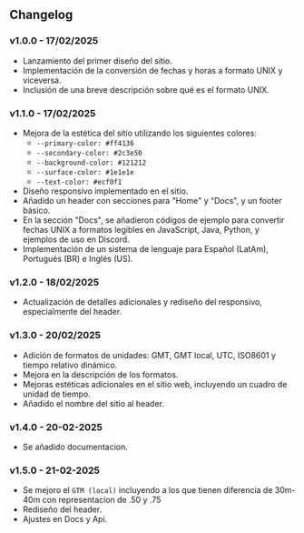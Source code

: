 ## Changelog

### v1.0.0 - 17/02/2025
- Lanzamiento del primer diseño del sitio.
- Implementación de la conversión de fechas y horas a formato UNIX y viceversa.
- Inclusión de una breve descripción sobre qué es el formato UNIX.

### v1.1.0 - 17/02/2025
- Mejora de la estética del sitio utilizando los siguientes colores:
  - `--primary-color: #ff4136`
  - `--secondary-color: #2c3e50`
  - `--background-color: #121212`
  - `--surface-color: #1e1e1e`
  - `--text-color: #ecf0f1`
- Diseño responsivo implementado en el sitio.
- Añadido un header con secciones para "Home" y "Docs", y un footer básico.
- En la sección "Docs", se añadieron códigos de ejemplo para convertir fechas UNIX a formatos legibles en JavaScript, Java, Python, y ejemplos de uso en Discord.
- Implementación de un sistema de lenguaje para Español (LatAm), Portugués (BR) e Inglés (US).

### v1.2.0 - 18/02/2025
- Actualización de detalles adicionales y rediseño del responsivo, especialmente del header.

### v1.3.0 - 20/02/2025
- Adición de formatos de unidades: GMT, GMT local, UTC, ISO8601 y tiempo relativo dinámico.
- Mejora en la descripción de los formatos.
- Mejoras estéticas adicionales en el sitio web, incluyendo un cuadro de unidad de tiempo.
- Añadido el nombre del sitio al header.

### v1.4.0 - 20-02-2025
- Se añadido documentacion.

### v1.5.0 - 21-02-2025
- Se mejoro el `GTM (local)` incluyendo a los que tienen diferencia de 30m-40m con representacion de .50 y .75
- Rediseño del header.
- Ajustes en Docs y Api.